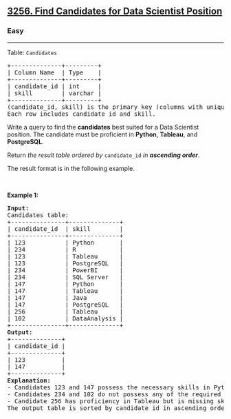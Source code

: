 <h2><a href="https://leetcode.com/problems/find-candidates-for-data-scientist-position">3256. Find Candidates for Data Scientist Position</a></h2><h3>Easy</h3><hr><p>Table: <font face="monospace"><code>Candidates</code></font></p>

<pre>
+--------------+---------+ 
| Column Name  | Type    | 
+--------------+---------+ 
| candidate_id | int     | 
| skill        | varchar |
+--------------+---------+
(candidate_id, skill) is the primary key (columns with unique values) for this table.
Each row includes candidate_id and skill.
</pre>

<p>Write a query to find the <strong>candidates</strong> best suited for a Data Scientist position. The candidate must be proficient in <strong>Python</strong>, <strong>Tableau</strong>, and <strong>PostgreSQL</strong>.</p>

<p>Return <em>the result table ordered by </em><code>candidate_id</code> <em>in <strong>ascending order</strong></em>.</p>

<p>The result format is in the following example.</p>

<p>&nbsp;</p>
<p><strong class="example">Example 1:</strong></p>

<pre>
<strong>Input:</strong> 
Candidates table:
+---------------+--------------+
| candidate_id  | skill        | 
+---------------+--------------+
| 123           | Python       |
| 234           | R            | 
| 123           | Tableau      | 
| 123           | PostgreSQL   | 
| 234           | PowerBI      | 
| 234           | SQL Server   | 
| 147           | Python       | 
| 147           | Tableau      | 
| 147           | Java         |
| 147           | PostgreSQL   |
| 256           | Tableau      |
| 102           | DataAnalysis |
+---------------+--------------+
<strong>Output:</strong> 
+--------------+
| candidate_id |  
+--------------+
| 123          |  
| 147          | 
+--------------+
<strong>Explanation:</strong> 
- Candidates 123 and 147 possess the necessary skills in Python, Tableau, and PostgreSQL for the data scientist position.
- Candidates 234 and 102 do not possess any of the required skills for this position.
- Candidate 256 has proficiency in Tableau but is missing skills in Python and PostgreSQL.
The output table is sorted by candidate_id in ascending order.
</pre>
